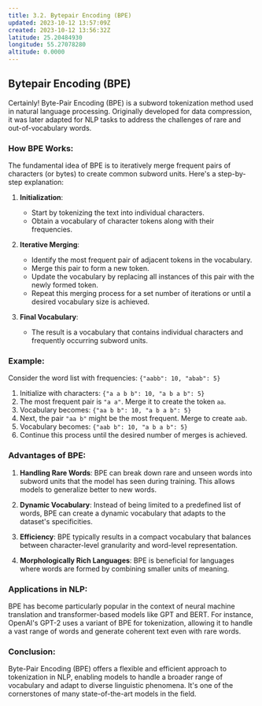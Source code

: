 ```yaml
---
title: 3.2. Bytepair Encoding (BPE)
updated: 2023-10-12 13:57:09Z
created: 2023-10-12 13:56:32Z
latitude: 25.20484930
longitude: 55.27078280
altitude: 0.0000
---
```


## Bytepair Encoding (BPE)

Certainly! Byte-Pair Encoding (BPE) is a subword tokenization method used in natural language processing. Originally developed for data compression, it was later adapted for NLP tasks to address the challenges of rare and out-of-vocabulary words.

### How BPE Works:

The fundamental idea of BPE is to iteratively merge frequent pairs of characters (or bytes) to create common subword units. Here's a step-by-step explanation:

1. **Initialization**:
   - Start by tokenizing the text into individual characters.
   - Obtain a vocabulary of character tokens along with their frequencies.

2. **Iterative Merging**:
   - Identify the most frequent pair of adjacent tokens in the vocabulary.
   - Merge this pair to form a new token.
   - Update the vocabulary by replacing all instances of this pair with the newly formed token.
   - Repeat this merging process for a set number of iterations or until a desired vocabulary size is achieved.

3. **Final Vocabulary**:
   - The result is a vocabulary that contains individual characters and frequently occurring subword units.

### Example:

Consider the word list with frequencies: `{"aabb": 10, "abab": 5}`

1. Initialize with characters: `{"a a b b": 10, "a b a b": 5}`
2. The most frequent pair is `"a a"`. Merge it to create the token `aa`.
3. Vocabulary becomes: `{"aa b b": 10, "a b a b": 5}`
4. Next, the pair `"aa b"` might be the most frequent. Merge to create `aab`.
5. Vocabulary becomes: `{"aab b": 10, "a b a b": 5}`
6. Continue this process until the desired number of merges is achieved.

### Advantages of BPE:

1. **Handling Rare Words**: BPE can break down rare and unseen words into subword units that the model has seen during training. This allows models to generalize better to new words.

2. **Dynamic Vocabulary**: Instead of being limited to a predefined list of words, BPE can create a dynamic vocabulary that adapts to the dataset's specificities.

3. **Efficiency**: BPE typically results in a compact vocabulary that balances between character-level granularity and word-level representation.

4. **Morphologically Rich Languages**: BPE is beneficial for languages where words are formed by combining smaller units of meaning.

### Applications in NLP:

BPE has become particularly popular in the context of neural machine translation and transformer-based models like GPT and BERT. For instance, OpenAI's GPT-2 uses a variant of BPE for tokenization, allowing it to handle a vast range of words and generate coherent text even with rare words.

### Conclusion:

Byte-Pair Encoding (BPE) offers a flexible and efficient approach to tokenization in NLP, enabling models to handle a broader range of vocabulary and adapt to diverse linguistic phenomena. It's one of the cornerstones of many state-of-the-art models in the field.